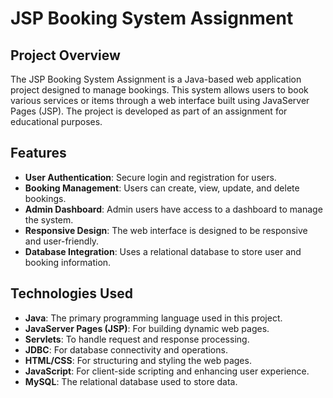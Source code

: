 # JSP Booking System Assignment

## Project Overview

The JSP Booking System Assignment is a Java-based web application project designed to manage bookings. This system allows users to book various services or items through a web interface built using JavaServer Pages (JSP). The project is developed as part of an assignment for educational purposes.

## Features

- **User Authentication**: Secure login and registration for users.
- **Booking Management**: Users can create, view, update, and delete bookings.
- **Admin Dashboard**: Admin users have access to a dashboard to manage the system.
- **Responsive Design**: The web interface is designed to be responsive and user-friendly.
- **Database Integration**: Uses a relational database to store user and booking information.

## Technologies Used

- **Java**: The primary programming language used in this project.
- **JavaServer Pages (JSP)**: For building dynamic web pages.
- **Servlets**: To handle request and response processing.
- **JDBC**: For database connectivity and operations.
- **HTML/CSS**: For structuring and styling the web pages.
- **JavaScript**: For client-side scripting and enhancing user experience.
- **MySQL**: The relational database used to store data.

